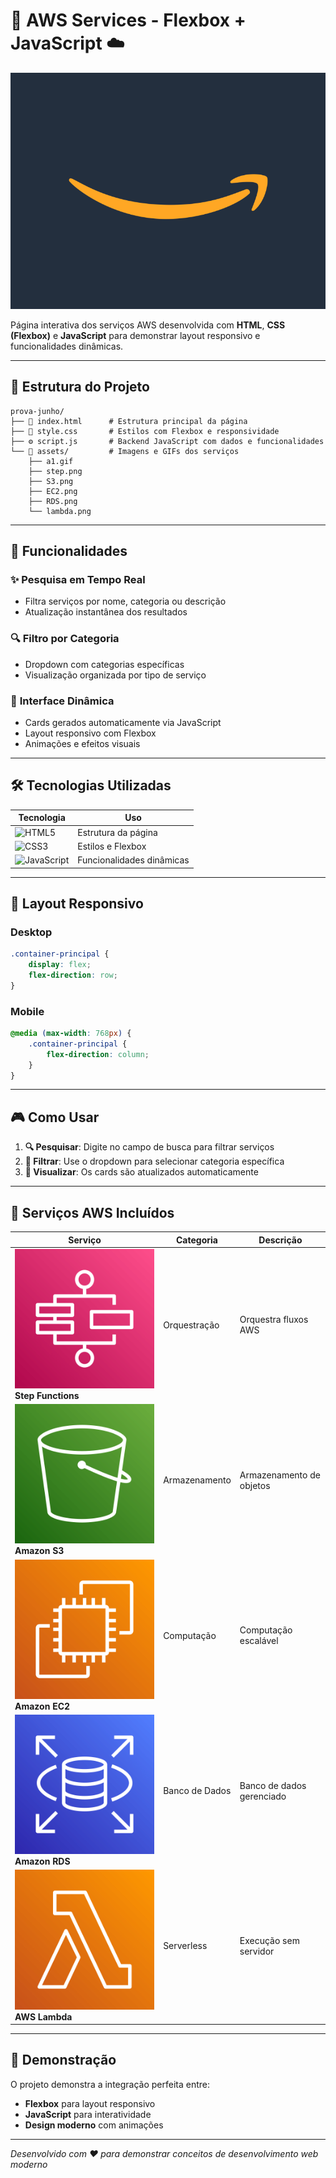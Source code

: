 # 🚀 AWS Services - Flexbox + JavaScript ☁️

![AWS Header](assets/oi.gif)

Página interativa dos serviços AWS desenvolvida com **HTML**, **CSS (Flexbox)** e **JavaScript** para demonstrar layout responsivo e funcionalidades dinâmicas.

---

## 📁 Estrutura do Projeto

```
prova-junho/
├── 📄 index.html      # Estrutura principal da página
├── 🎨 style.css       # Estilos com Flexbox e responsividade  
├── ⚙️ script.js       # Backend JavaScript com dados e funcionalidades
└── 📂 assets/         # Imagens e GIFs dos serviços
    ├── a1.gif
    ├── step.png
    ├── S3.png
    ├── EC2.png
    ├── RDS.png
    └── lambda.png
```

---

## 🎯 Funcionalidades

### ✨ **Pesquisa em Tempo Real**
- Filtra serviços por nome, categoria ou descrição
- Atualização instantânea dos resultados

### 🔍 **Filtro por Categoria**
- Dropdown com categorias específicas
- Visualização organizada por tipo de serviço

### 🎨 **Interface Dinâmica**
- Cards gerados automaticamente via JavaScript
- Layout responsivo com Flexbox
- Animações e efeitos visuais

---

## 🛠️ Tecnologias Utilizadas

| Tecnologia | Uso |
|------------|-----|
| ![HTML5](https://img.shields.io/badge/HTML5-E34F26?style=flat&logo=html5&logoColor=white) | Estrutura da página |
| ![CSS3](https://img.shields.io/badge/CSS3-1572B6?style=flat&logo=css3&logoColor=white) | Estilos e Flexbox |
| ![JavaScript](https://img.shields.io/badge/JavaScript-F7DF1E?style=flat&logo=javascript&logoColor=black) | Funcionalidades dinâmicas |

---

## 📱 Layout Responsivo

### Desktop
```css
.container-principal {
    display: flex;
    flex-direction: row;
}
```

### Mobile
```css
@media (max-width: 768px) {
    .container-principal {
        flex-direction: column;
    }
}
```

---

## 🎮 Como Usar

1. **🔍 Pesquisar**: Digite no campo de busca para filtrar serviços
2. **📂 Filtrar**: Use o dropdown para selecionar categoria específica
3. **👀 Visualizar**: Os cards são atualizados automaticamente

---

## 🌟 Serviços AWS Incluídos

| Serviço | Categoria | Descrição |
|---------|-----------|-----------|
| ![Step Functions](assets/step.png) **Step Functions** | Orquestração | Orquestra fluxos AWS |
| ![S3](assets/S3.png) **Amazon S3** | Armazenamento | Armazenamento de objetos |
| ![EC2](assets/EC2.png) **Amazon EC2** | Computação | Computação escalável |
| ![RDS](assets/RDS.png) **Amazon RDS** | Banco de Dados | Banco de dados gerenciado |
| ![Lambda](assets/lambda.png) **AWS Lambda** | Serverless | Execução sem servidor |

---

## 🚀 Demonstração

O projeto demonstra a integração perfeita entre:
- **Flexbox** para layout responsivo
- **JavaScript** para interatividade
- **Design moderno** com animações

---

*Desenvolvido com ❤️ para demonstrar conceitos de desenvolvimento web moderno*
